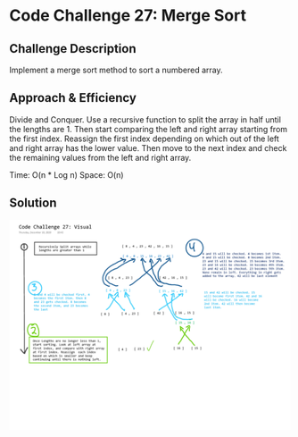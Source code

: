 # Code Challenge 27: Merge Sort

<!-- Short summary or background information -->

## Challenge Description

<!-- Description of the challenge -->

Implement a merge sort method to sort a numbered array.

## Approach & Efficiency

<!-- What approach did you take? Why? What is the Big O space/time for this approach? -->

Divide and Conquer. Use a recursive function to split the array in half until the lengths are 1. Then start comparing the left and right array starting from the first index. Reassign the first index depending on which out of the left and right array has the lower value. Then move to the next index and check the remaining values from the left and right array.

Time: O(n \* Log n)
Space: O(n)

## Solution

<!-- Embedded whiteboard image -->

![Visual](cc27Visual.jpg)
